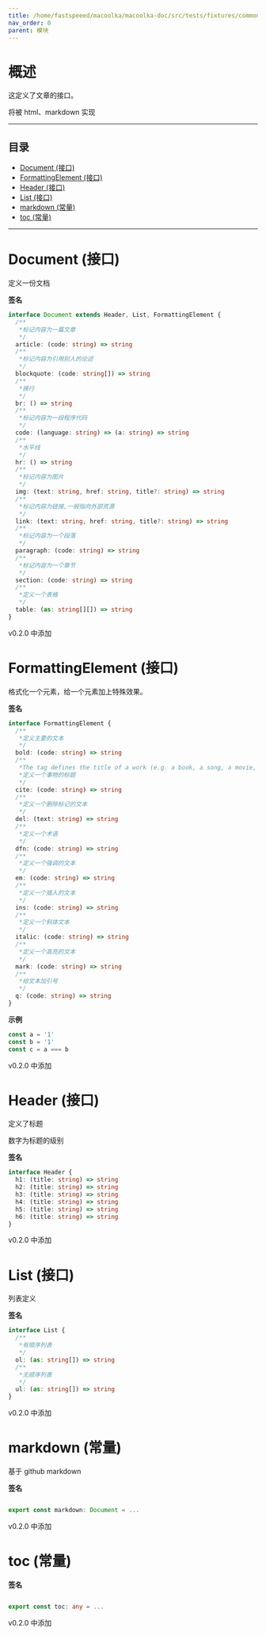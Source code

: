 ```yaml
---
title: /home/fastspeeed/macoolka/macoolka-doc/src/tests/fixtures/common.ts
nav_order: 0
parent: 模块
---
```


# 概述

这定义了文章的接口。

将被 html、markdown 实现

---

<h2 class="text-delta">目录</h2>

- [Document (接口)](#document-%E6%8E%A5%E5%8F%A3)
- [FormattingElement (接口)](#formattingelement-%E6%8E%A5%E5%8F%A3)
- [Header (接口)](#header-%E6%8E%A5%E5%8F%A3)
- [List (接口)](#list-%E6%8E%A5%E5%8F%A3)
- [markdown (常量)](#markdown-%E5%B8%B8%E9%87%8F)
- [toc (常量)](#toc-%E5%B8%B8%E9%87%8F)

---

# Document (接口)

定义一份文档

**签名**

```ts
interface Document extends Header, List, FormattingElement {
  /**
   *标记内容为一篇文章
   */
  article: (code: string) => string
  /**
   *标记内容为引用别人的论述
   */
  blockquote: (code: string[]) => string
  /**
   *换行
   */
  br: () => string
  /**
   *标记内容为一段程序代码
   */
  code: (language: string) => (a: string) => string
  /**
   *水平线
   */
  hr: () => string
  /**
   *标记内容为图片
   */
  img: (text: string, href: string, title?: string) => string
  /**
   *标记内容为链接,一般指向外部资源
   */
  link: (text: string, href: string, title?: string) => string
  /**
   *标记内容为一个段落
   */
  paragraph: (code: string) => string
  /**
   *标记内容为一个章节
   */
  section: (code: string) => string
  /**
   *定义一个表格
   */
  table: (as: string[][]) => string
}
```

v0.2.0 中添加

# FormattingElement (接口)

格式化一个元素，给一个元素加上特殊效果。

**签名**

```ts
interface FormattingElement {
  /**
   *定义主要的文本
   */
  bold: (code: string) => string
  /**
   *The tag defines the title of a work (e.g. a book, a song, a movie, a TV show, a painting, a sculpture, etc.).
   *定义一个事物的标题
   */
  cite: (code: string) => string
  /**
   *定义一个删除标记的文本
   */
  del: (text: string) => string
  /**
   *定义一个术语
   */
  dfn: (code: string) => string
  /**
   *定义一个强调的文本
   */
  em: (code: string) => string
  /**
   *定义一个插入的文本
   */
  ins: (code: string) => string
  /**
   *定义一个斜体文本
   */
  italic: (code: string) => string
  /**
   *定义一个高亮的文本
   */
  mark: (code: string) => string
  /**
   *给文本加引号
   */
  q: (code: string) => string
}
```

**示例**

```ts
const a = '1'
const b = '1'
const c = a === b
```

v0.2.0 中添加

# Header (接口)

定义了标题

数字为标题的级别

**签名**

```ts
interface Header {
  h1: (title: string) => string
  h2: (title: string) => string
  h3: (title: string) => string
  h4: (title: string) => string
  h5: (title: string) => string
  h6: (title: string) => string
}
```

v0.2.0 中添加

# List (接口)

列表定义

**签名**

```ts
interface List {
  /**
   *有顺序列表
   */
  ol: (as: string[]) => string
  /**
   *无顺序列表
   */
  ul: (as: string[]) => string
}
```

v0.2.0 中添加

# markdown (常量)

基于 github markdown

**签名**

```ts

export const markdown: Document = ...

```

v0.2.0 中添加

# toc (常量)

**签名**

```ts

export const toc: any = ...

```

v0.2.0 中添加
